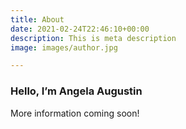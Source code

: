 ```yaml
---
title: About
date: 2021-02-24T22:46:10+00:00
description: This is meta description
image: images/author.jpg

---
```

### Hello, I’m **Angela Augustin**

More information coming soon!